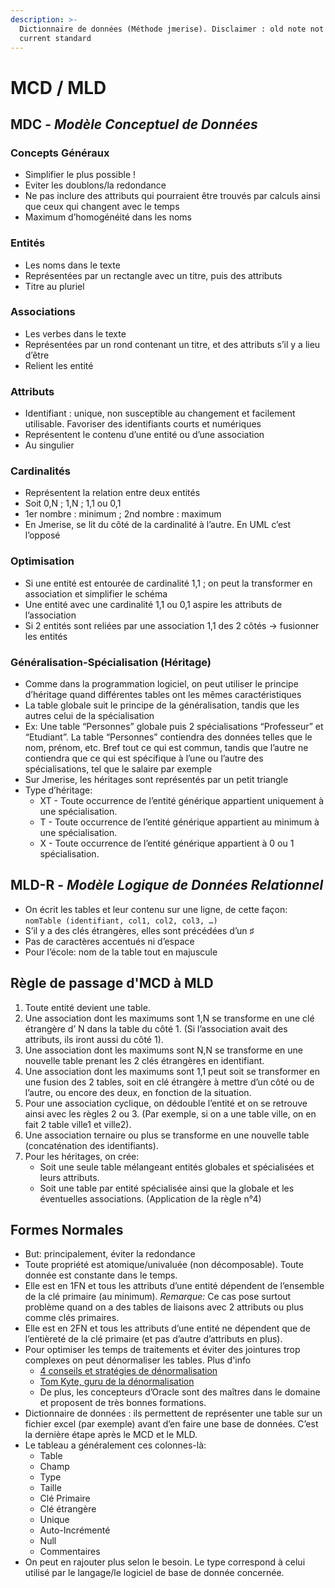 ```yaml
---
description: >-
  Dictionnaire de données (Méthode jmerise). Disclaimer : old note not up to
  current standard
---
```


# MCD / MLD

## MDC - _Modèle Conceptuel de Données_ 

### Concepts Généraux

* Simplifier le plus possible !
* Eviter les doublons/la redondance
* Ne pas inclure des attributs qui pourraient être trouvés par calculs ainsi que ceux qui changent avec le temps
* Maximum d’homogénéité dans les noms

### Entités

* Les noms dans le texte
* Représentées par un rectangle avec un titre, puis des attributs
* Titre au pluriel

### Associations

* Les verbes dans le texte
* Représentées par un rond contenant un titre, et des attributs s’il y a lieu d’être
* Relient les entité

### Attributs

* Identifiant : unique, non susceptible au changement et facilement utilisable. Favoriser des identifiants courts et numériques
* Représentent le contenu d’une entité ou d’une association
* Au singulier

### Cardinalités

* Représentent la relation entre deux entités
* Soit 0,N ; 1,N ; 1,1 ou 0,1
* 1er nombre : minimum ; 2nd nombre : maximum
* En Jmerise, se lit du côté de la cardinalité à l’autre. En UML c’est l’opposé

### Optimisation

* Si une entité est entourée de cardinalité 1,1 ; on peut la transformer en association et simplifier le schéma
* Une entité avec une cardinalité 1,1 ou 0,1 aspire les attributs de l’association
* Si 2 entités sont reliées par une association 1,1 des 2 côtés -&gt; fusionner les entités

### Généralisation-Spécialisation \(Héritage\)

* Comme dans la programmation logiciel, on peut utiliser le principe d’héritage quand différentes tables ont les mêmes caractéristiques
* La table globale suit le principe de la généralisation, tandis que les autres celui de la spécialisation
* Ex: Une table “Personnes” globale puis 2 spécialisations “Professeur” et “Etudiant”. La table “Personnes” contiendra des données telles que le nom, prénom, etc. Bref tout ce qui est commun, tandis que l’autre ne contiendra que ce qui est spécifique à l’une ou l’autre des spécialisations, tel que le salaire par exemple
* Sur Jmerise, les héritages sont représentés par un petit triangle
* Type d’héritage:
  * XT - Toute occurrence de l’entité générique appartient uniquement à une spécialisation.
  * T - Toute occurrence de l’entité générique appartient au minimum à une spécialisation.
  * X - Toute occurrence de l’entité générique appartient à 0 ou 1 spécialisation.

## MLD-R - _Modèle Logique de Données Relationnel_ 

* On écrit les tables et leur contenu sur une ligne, de cette façon: `nomTable (identifiant, col1, col2, col3, …)`
* S’il y a des clés étrangères, elles sont précédées d’un ♯
* Pas de caractères accentués ni d’espace
* Pour l’école: nom de la table tout en majuscule

## Règle de passage d'MCD à MLD

1. Toute entité devient une table.
2. Une association dont les maximums sont 1,N se transforme en une clé étrangère d’ N dans la table du côté 1. \(Si l’association avait des attributs, ils iront aussi du côté 1\).
3. Une association dont les maximums sont N,N se transforme en une nouvelle  table prenant les 2 clés étrangères en identifiant.
4. Une association dont les maximums sont 1,1 peut soit se transformer en une fusion des 2 tables, soit en clé étrangère à mettre d’un côté ou de l’autre, ou encore des deux, en fonction de la situation.
5. Pour une association cyclique, on dédouble l’entité et on se retrouve ainsi avec les règles 2 ou 3. \(Par exemple, si on a une table ville, on en fait 2 table ville1 et ville2\).
6. Une association ternaire ou plus se transforme en une nouvelle table \(concaténation des identifiants\).
7. Pour les héritages, on crée:
   * Soit une seule table mélangeant entités globales et spécialisées et leurs attributs.
   * Soit une table par entité spécialisée ainsi que la globale et les éventuelles associations. \(Application de la règle n°4\)

## Formes Normales

* But: principalement, éviter la redondance
* Toute propriété est atomique/univaluée \(non décomposable\). Toute donnée est constante dans le temps.
* Elle est en 1FN et tous les attributs d’une entité dépendent de l’ensemble de la clé primaire \(au minimum\). _Remarque:_ Ce cas pose surtout problème quand on a des tables de liaisons avec 2 attributs ou plus comme clés primaires.
* Elle est en 2FN et tous les attributs d’une entité ne dépendent que de l’entièreté de la clé primaire \(et pas d’autre d’attributs en plus\).
* Pour optimiser les temps de traitements et éviter des jointures trop complexes on peut dénormaliser les tables. Plus d'info
  * [4 conseils et stratégies de dénormalisation](https://docs.oracle.com/cd/B14099_19/web.1012/b15901/tuning007.htm)
  * [Tom Kyte, guru de la dénormalisation](http://www.oracle.com/technetwork/issue-archive/2014/14-nov/o64asktom-2298498.html)
  * De plus, les concepteurs d’Oracle sont des maîtres dans le domaine et proposent de très bonnes formations.
* Dictionnaire de données : ils permettent de représenter une table sur un fichier excel \(par exemple\) avant d’en faire une base de données. C’est la dernière étape après le MCD et le MLD.
* Le tableau a généralement ces colonnes-là:
  * Table
  * Champ
  * Type
  * Taille
  * Clé Primaire
  * Clé étrangère
  * Unique
  * Auto-Incrémenté
  * Null
  * Commentaires
* On peut en rajouter plus selon le besoin. Le type correspond à celui utilisé par le langage/le logiciel de base de donnée concernée.

